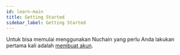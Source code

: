 ```yaml
---
id: learn-main
title: Getting Started
sidebar_label: Getting Started
---
```


Untuk bisa memulai menggunakan Nuchain yang perlu Anda lakukan pertama kali adalah
[membuat akun](learn-account.md).
